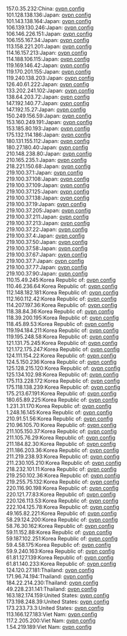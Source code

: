 157.0.35.232:China: [ovpn config](vpn/157_0_35_232.ovpn)  
101.128.138.136:Japan: [ovpn config](vpn/101_128_138_136.ovpn)  
101.143.138.164:Japan: [ovpn config](vpn/101_143_138_164.ovpn)  
106.139.130.246:Japan: [ovpn config](vpn/106_139_130_246.ovpn)  
106.146.226.151:Japan: [ovpn config](vpn/106_146_226_151.ovpn)  
106.155.167.34:Japan: [ovpn config](vpn/106_155_167_34.ovpn)  
113.158.221.201:Japan: [ovpn config](vpn/113_158_221_201.ovpn)  
114.16.157.213:Japan: [ovpn config](vpn/114_16_157_213.ovpn)  
114.188.106.115:Japan: [ovpn config](vpn/114_188_106_115.ovpn)  
119.169.146.42:Japan: [ovpn config](vpn/119_169_146_42.ovpn)  
119.170.201.155:Japan: [ovpn config](vpn/119_170_201_155.ovpn)  
119.240.138.203:Japan: [ovpn config](vpn/119_240_138_203.ovpn)  
126.40.61.222:Japan: [ovpn config](vpn/126_40_61_222.ovpn)  
133.202.241.102:Japan: [ovpn config](vpn/133_202_241_102.ovpn)  
138.64.203.72:Japan: [ovpn config](vpn/138_64_203_72.ovpn)  
147.192.140.77:Japan: [ovpn config](vpn/147_192_140_77.ovpn)  
147.192.15.27:Japan: [ovpn config](vpn/147_192_15_27.ovpn)  
150.249.156.59:Japan: [ovpn config](vpn/150_249_156_59.ovpn)  
153.160.249.191:Japan: [ovpn config](vpn/153_160_249_191.ovpn)  
153.185.80.193:Japan: [ovpn config](vpn/153_185_80_193.ovpn)  
175.132.114.186:Japan: [ovpn config](vpn/175_132_114_186.ovpn)  
180.131.155.112:Japan: [ovpn config](vpn/180_131_155_112.ovpn)  
180.27.180.40:Japan: [ovpn config](vpn/180_27_180_40.ovpn)  
210.148.238.80:Japan: [ovpn config](vpn/210_148_238_80.ovpn)  
210.165.235.1:Japan: [ovpn config](vpn/210_165_235_1.ovpn)  
218.221.150.68:Japan: [ovpn config](vpn/218_221_150_68.ovpn)  
219.100.37.1:Japan: [ovpn config](vpn/219_100_37_1.ovpn)  
219.100.37.108:Japan: [ovpn config](vpn/219_100_37_108.ovpn)  
219.100.37.109:Japan: [ovpn config](vpn/219_100_37_109.ovpn)  
219.100.37.125:Japan: [ovpn config](vpn/219_100_37_125.ovpn)  
219.100.37.138:Japan: [ovpn config](vpn/219_100_37_138.ovpn)  
219.100.37.19:Japan: [ovpn config](vpn/219_100_37_19.ovpn)  
219.100.37.205:Japan: [ovpn config](vpn/219_100_37_205.ovpn)  
219.100.37.211:Japan: [ovpn config](vpn/219_100_37_211.ovpn)  
219.100.37.213:Japan: [ovpn config](vpn/219_100_37_213.ovpn)  
219.100.37.22:Japan: [ovpn config](vpn/219_100_37_22.ovpn)  
219.100.37.4:Japan: [ovpn config](vpn/219_100_37_4.ovpn)  
219.100.37.50:Japan: [ovpn config](vpn/219_100_37_50.ovpn)  
219.100.37.58:Japan: [ovpn config](vpn/219_100_37_58.ovpn)  
219.100.37.67:Japan: [ovpn config](vpn/219_100_37_67.ovpn)  
219.100.37.7:Japan: [ovpn config](vpn/219_100_37_7.ovpn)  
219.100.37.77:Japan: [ovpn config](vpn/219_100_37_77.ovpn)  
219.100.37.90:Japan: [ovpn config](vpn/219_100_37_90.ovpn)  
110.15.49.245:Korea Republic of: [ovpn config](vpn/110_15_49_245.ovpn)  
110.46.236.64:Korea Republic of: [ovpn config](vpn/110_46_236_64.ovpn)  
112.148.182.181:Korea Republic of: [ovpn config](vpn/112_148_182_181.ovpn)  
112.160.112.42:Korea Republic of: [ovpn config](vpn/112_160_112_42.ovpn)  
114.207.197.36:Korea Republic of: [ovpn config](vpn/114_207_197_36.ovpn)  
118.38.84.36:Korea Republic of: [ovpn config](vpn/118_38_84_36.ovpn)  
118.39.200.195:Korea Republic of: [ovpn config](vpn/118_39_200_195.ovpn)  
118.45.89.53:Korea Republic of: [ovpn config](vpn/118_45_89_53.ovpn)  
119.194.184.211:Korea Republic of: [ovpn config](vpn/119_194_184_211.ovpn)  
119.195.248.58:Korea Republic of: [ovpn config](vpn/119_195_248_58.ovpn)  
121.131.75.245:Korea Republic of: [ovpn config](vpn/121_131_75_245.ovpn)  
121.172.175.247:Korea Republic of: [ovpn config](vpn/121_172_175_247.ovpn)  
124.111.154.22:Korea Republic of: [ovpn config](vpn/124_111_154_22.ovpn)  
124.5.150.236:Korea Republic of: [ovpn config](vpn/124_5_150_236.ovpn)  
125.128.215.120:Korea Republic of: [ovpn config](vpn/125_128_215_120.ovpn)  
125.134.102.98:Korea Republic of: [ovpn config](vpn/125_134_102_98.ovpn)  
175.113.228.172:Korea Republic of: [ovpn config](vpn/175_113_228_172.ovpn)  
175.118.138.239:Korea Republic of: [ovpn config](vpn/175_118_138_239.ovpn)  
175.213.67.191:Korea Republic of: [ovpn config](vpn/175_213_67_191.ovpn)  
180.65.89.225:Korea Republic of: [ovpn config](vpn/180_65_89_225.ovpn)  
1.231.31.170:Korea Republic of: [ovpn config](vpn/1_231_31_170.ovpn)  
1.248.16.145:Korea Republic of: [ovpn config](vpn/1_248_16_145.ovpn)  
210.91.51.56:Korea Republic of: [ovpn config](vpn/210_91_51_56.ovpn)  
210.96.105.70:Korea Republic of: [ovpn config](vpn/210_96_105_70.ovpn)  
211.105.150.37:Korea Republic of: [ovpn config](vpn/211_105_150_37.ovpn)  
211.105.76.29:Korea Republic of: [ovpn config](vpn/211_105_76_29.ovpn)  
211.184.82.30:Korea Republic of: [ovpn config](vpn/211_184_82_30.ovpn)  
211.186.203.36:Korea Republic of: [ovpn config](vpn/211_186_203_36.ovpn)  
211.219.238.93:Korea Republic of: [ovpn config](vpn/211_219_238_93.ovpn)  
211.230.105.210:Korea Republic of: [ovpn config](vpn/211_230_105_210.ovpn)  
218.232.101.11:Korea Republic of: [ovpn config](vpn/218_232_101_11.ovpn)  
219.250.102.36:Korea Republic of: [ovpn config](vpn/219_250_102_36.ovpn)  
219.255.75.132:Korea Republic of: [ovpn config](vpn/219_255_75_132.ovpn)  
220.116.90.198:Korea Republic of: [ovpn config](vpn/220_116_90_198.ovpn)  
220.121.77.83:Korea Republic of: [ovpn config](vpn/220_121_77_83.ovpn)  
220.126.113.53:Korea Republic of: [ovpn config](vpn/220_126_113_53.ovpn)  
222.104.125.78:Korea Republic of: [ovpn config](vpn/222_104_125_78.ovpn)  
49.165.82.221:Korea Republic of: [ovpn config](vpn/49_165_82_221.ovpn)  
58.29.124.200:Korea Republic of: [ovpn config](vpn/58_29_124_200.ovpn)  
58.76.30.162:Korea Republic of: [ovpn config](vpn/58_76_30_162.ovpn)  
59.11.152.88:Korea Republic of: [ovpn config](vpn/59_11_152_88.ovpn)  
59.187.102.251:Korea Republic of: [ovpn config](vpn/59_187_102_251.ovpn)  
59.4.58.175:Korea Republic of: [ovpn config](vpn/59_4_58_175.ovpn)  
59.9.240.163:Korea Republic of: [ovpn config](vpn/59_9_240_163.ovpn)  
61.81.127.139:Korea Republic of: [ovpn config](vpn/61_81_127_139.ovpn)  
61.81.140.233:Korea Republic of: [ovpn config](vpn/61_81_140_233.ovpn)  
124.120.27.181:Thailand: [ovpn config](vpn/124_120_27_181.ovpn)  
171.96.74.194:Thailand: [ovpn config](vpn/171_96_74_194.ovpn)  
184.22.214.230:Thailand: [ovpn config](vpn/184_22_214_230.ovpn)  
49.228.231.141:Thailand: [ovpn config](vpn/49_228_231_141.ovpn)  
163.182.174.159:United States: [ovpn config](vpn/163_182_174_159.ovpn)  
173.198.248.39:United States: [ovpn config](vpn/173_198_248_39.ovpn)  
173.233.73.3:United States: [ovpn config](vpn/173_233_73_3.ovpn)  
113.166.127.183:Viet Nam: [ovpn config](vpn/113_166_127_183.ovpn)  
117.2.205.200:Viet Nam: [ovpn config](vpn/117_2_205_200.ovpn)  
1.54.219.189:Viet Nam: [ovpn config](vpn/1_54_219_189.ovpn)  
